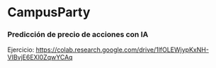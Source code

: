 # CampusParty


### Predicción de precio de acciones con IA

Ejercicio:
https://colab.research.google.com/drive/1lfOLEWjypKxNH-VIBvjE6EXl0ZqwYCAq

